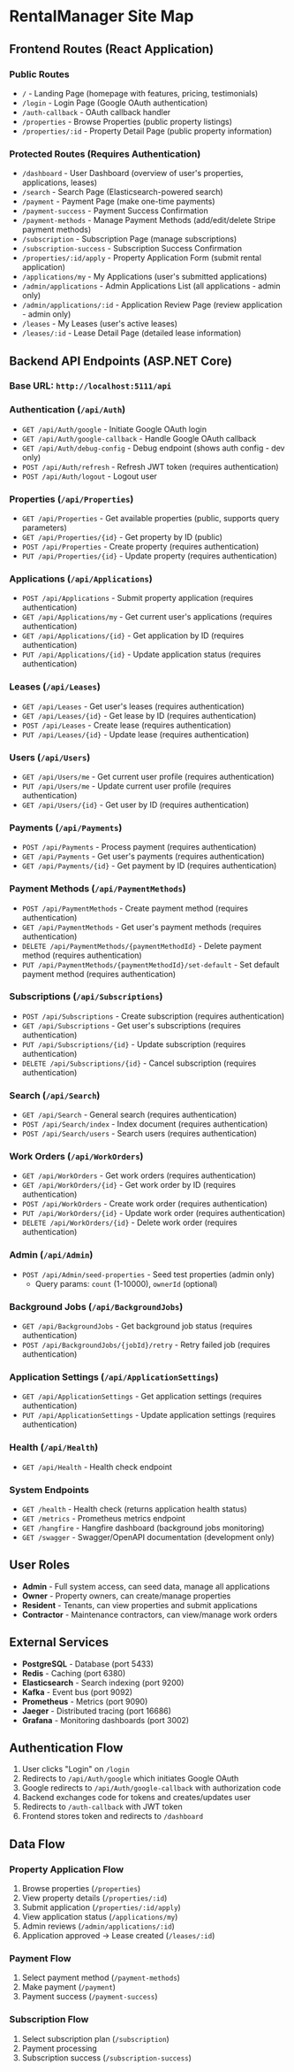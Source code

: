 # RentalManager Site Map

## Frontend Routes (React Application)

### Public Routes
- `/` - Landing Page (homepage with features, pricing, testimonials)
- `/login` - Login Page (Google OAuth authentication)
- `/auth-callback` - OAuth callback handler
- `/properties` - Browse Properties (public property listings)
- `/properties/:id` - Property Detail Page (public property information)

### Protected Routes (Requires Authentication)
- `/dashboard` - User Dashboard (overview of user's properties, applications, leases)
- `/search` - Search Page (Elasticsearch-powered search)
- `/payment` - Payment Page (make one-time payments)
- `/payment-success` - Payment Success Confirmation
- `/payment-methods` - Manage Payment Methods (add/edit/delete Stripe payment methods)
- `/subscription` - Subscription Page (manage subscriptions)
- `/subscription-success` - Subscription Success Confirmation
- `/properties/:id/apply` - Property Application Form (submit rental application)
- `/applications/my` - My Applications (user's submitted applications)
- `/admin/applications` - Admin Applications List (all applications - admin only)
- `/admin/applications/:id` - Application Review Page (review application - admin only)
- `/leases` - My Leases (user's active leases)
- `/leases/:id` - Lease Detail Page (detailed lease information)

## Backend API Endpoints (ASP.NET Core)

### Base URL: `http://localhost:5111/api`

### Authentication (`/api/Auth`)
- `GET /api/Auth/google` - Initiate Google OAuth login
- `GET /api/Auth/google-callback` - Handle Google OAuth callback
- `GET /api/Auth/debug-config` - Debug endpoint (shows auth config - dev only)
- `POST /api/Auth/refresh` - Refresh JWT token (requires authentication)
- `POST /api/Auth/logout` - Logout user

### Properties (`/api/Properties`)
- `GET /api/Properties` - Get available properties (public, supports query parameters)
- `GET /api/Properties/{id}` - Get property by ID (public)
- `POST /api/Properties` - Create property (requires authentication)
- `PUT /api/Properties/{id}` - Update property (requires authentication)

### Applications (`/api/Applications`)
- `POST /api/Applications` - Submit property application (requires authentication)
- `GET /api/Applications/my` - Get current user's applications (requires authentication)
- `GET /api/Applications/{id}` - Get application by ID (requires authentication)
- `PUT /api/Applications/{id}` - Update application status (requires authentication)

### Leases (`/api/Leases`)
- `GET /api/Leases` - Get user's leases (requires authentication)
- `GET /api/Leases/{id}` - Get lease by ID (requires authentication)
- `POST /api/Leases` - Create lease (requires authentication)
- `PUT /api/Leases/{id}` - Update lease (requires authentication)

### Users (`/api/Users`)
- `GET /api/Users/me` - Get current user profile (requires authentication)
- `PUT /api/Users/me` - Update current user profile (requires authentication)
- `GET /api/Users/{id}` - Get user by ID (requires authentication)

### Payments (`/api/Payments`)
- `POST /api/Payments` - Process payment (requires authentication)
- `GET /api/Payments` - Get user's payments (requires authentication)
- `GET /api/Payments/{id}` - Get payment by ID (requires authentication)

### Payment Methods (`/api/PaymentMethods`)
- `POST /api/PaymentMethods` - Create payment method (requires authentication)
- `GET /api/PaymentMethods` - Get user's payment methods (requires authentication)
- `DELETE /api/PaymentMethods/{paymentMethodId}` - Delete payment method (requires authentication)
- `PUT /api/PaymentMethods/{paymentMethodId}/set-default` - Set default payment method (requires authentication)

### Subscriptions (`/api/Subscriptions`)
- `POST /api/Subscriptions` - Create subscription (requires authentication)
- `GET /api/Subscriptions` - Get user's subscriptions (requires authentication)
- `PUT /api/Subscriptions/{id}` - Update subscription (requires authentication)
- `DELETE /api/Subscriptions/{id}` - Cancel subscription (requires authentication)

### Search (`/api/Search`)
- `GET /api/Search` - General search (requires authentication)
- `POST /api/Search/index` - Index document (requires authentication)
- `POST /api/Search/users` - Search users (requires authentication)

### Work Orders (`/api/WorkOrders`)
- `GET /api/WorkOrders` - Get work orders (requires authentication)
- `GET /api/WorkOrders/{id}` - Get work order by ID (requires authentication)
- `POST /api/WorkOrders` - Create work order (requires authentication)
- `PUT /api/WorkOrders/{id}` - Update work order (requires authentication)
- `DELETE /api/WorkOrders/{id}` - Delete work order (requires authentication)

### Admin (`/api/Admin`)
- `POST /api/Admin/seed-properties` - Seed test properties (admin only)
  - Query params: `count` (1-10000), `ownerId` (optional)

### Background Jobs (`/api/BackgroundJobs`)
- `GET /api/BackgroundJobs` - Get background job status (requires authentication)
- `POST /api/BackgroundJobs/{jobId}/retry` - Retry failed job (requires authentication)

### Application Settings (`/api/ApplicationSettings`)
- `GET /api/ApplicationSettings` - Get application settings (requires authentication)
- `PUT /api/ApplicationSettings` - Update application settings (requires authentication)

### Health (`/api/Health`)
- `GET /api/Health` - Health check endpoint

### System Endpoints
- `GET /health` - Health check (returns application health status)
- `GET /metrics` - Prometheus metrics endpoint
- `GET /hangfire` - Hangfire dashboard (background jobs monitoring)
- `GET /swagger` - Swagger/OpenAPI documentation (development only)

## User Roles

- **Admin** - Full system access, can seed data, manage all applications
- **Owner** - Property owners, can create/manage properties
- **Resident** - Tenants, can view properties and submit applications
- **Contractor** - Maintenance contractors, can view/manage work orders

## External Services

- **PostgreSQL** - Database (port 5433)
- **Redis** - Caching (port 6380)
- **Elasticsearch** - Search indexing (port 9200)
- **Kafka** - Event bus (port 9092)
- **Prometheus** - Metrics (port 9090)
- **Jaeger** - Distributed tracing (port 16686)
- **Grafana** - Monitoring dashboards (port 3002)

## Authentication Flow

1. User clicks "Login" on `/login`
2. Redirects to `/api/Auth/google` which initiates Google OAuth
3. Google redirects to `/api/Auth/google-callback` with authorization code
4. Backend exchanges code for tokens and creates/updates user
5. Redirects to `/auth-callback` with JWT token
6. Frontend stores token and redirects to `/dashboard`

## Data Flow

### Property Application Flow
1. Browse properties (`/properties`)
2. View property details (`/properties/:id`)
3. Submit application (`/properties/:id/apply`)
4. View application status (`/applications/my`)
5. Admin reviews (`/admin/applications/:id`)
6. Application approved → Lease created (`/leases/:id`)

### Payment Flow
1. Select payment method (`/payment-methods`)
2. Make payment (`/payment`)
3. Payment success (`/payment-success`)

### Subscription Flow
1. Select subscription plan (`/subscription`)
2. Payment processing
3. Subscription success (`/subscription-success`)

